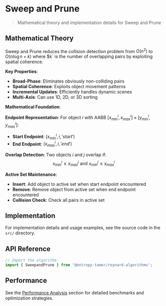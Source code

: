 # Sweep and Prune

> Mathematical theory and implementation details for Sweep and Prune

## Mathematical Theory

Sweep and Prune reduces the collision detection problem from $O(n^2)$ to $O(n \log n + k)$ where $k` is the number of overlapping pairs by exploiting spatial coherence.

**Key Properties**:

- **Broad-Phase**: Eliminates obviously non-colliding pairs
- **Spatial Coherence**: Exploits object movement patterns
- **Incremental Updates**: Efficiently handles dynamic scenes
- **Multi-Axis**: Can use 1D, 2D, or 3D sorting

**Mathematical Foundation**:

**Endpoint Representation**:
For object $i$ with AABB $[x_{min}^i, x_{max}^i] \times [y_{min}^i, y_{max}^i]$:

- **Start Endpoint**: $(x_{min}^i, i, 'start')$
- **End Endpoint**: $(x_{max}^i, i, 'end')$

**Overlap Detection**:
Two objects $i$ and $j$ overlap if:
$$x_{min}^i \leq x_{max}^j \text{ and } x_{min}^j \leq x_{max}^i$$

**Active Set Maintenance**:

- **Insert**: Add object to active set when start endpoint encountered
- **Remove**: Remove object from active set when end endpoint encountered
- **Collision Check**: Check all pairs in active set

## Implementation

For implementation details and usage examples, see the source code in the `src/` directory.

## API Reference

```typescript
// Import the algorithm
import { SweepandPrune } from '@entropy-tamer/reynard-algorithms';
```

## Performance

See the [Performance Analysis](../performance/) section for detailed benchmarks and optimization strategies.
